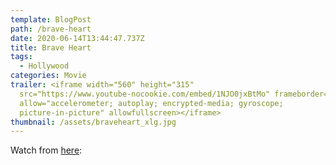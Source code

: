 ```yaml
---
template: BlogPost
path: /brave-heart
date: 2020-06-14T13:44:47.737Z
title: Brave Heart
tags:
  - Hollywood
categories: Movie
trailer: <iframe width="560" height="315"
  src="https://www.youtube-nocookie.com/embed/1NJO0jxBtMo" frameborder="0"
  allow="accelerometer; autoplay; encrypted-media; gyroscope;
  picture-in-picture" allowfullscreen></iframe>
thumbnail: /assets/braveheart_xlg.jpg
---
```

Watch from [here](http://srv2.cinehub24.com/02%2F131358-76821-Braveheart-1995.720p.BrRip.x264.YIFY.mp4):